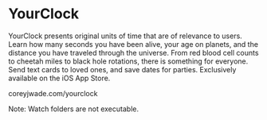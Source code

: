 # YourClock
YourClock presents original units of time that are of relevance to users. Learn how many seconds you have been alive, your age on planets, and the distance you have traveled through the universe. From red blood cell counts to cheetah miles to black hole rotations, there is something for everyone. Send text cards to loved ones, and save dates for parties. Exclusively available on the iOS App Store.

coreyjwade.com/yourclock

Note: Watch folders are not executable.
